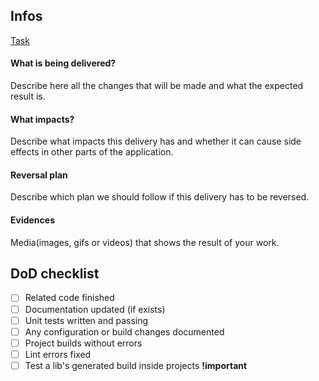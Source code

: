 ## Infos

[Task](https://juntossomosmais.monday.com/boards/XXX/pulses/XXX)

#### What is being delivered?

Describe here all the changes that will be made and what the expected result is.

#### What impacts?

Describe what impacts this delivery has and whether it can cause side effects in other parts of the application.

#### Reversal plan

Describe which plan we should follow if this delivery has to be reversed.

#### Evidences

Media(images, gifs or videos) that shows the result of your work.

## DoD checklist

- [ ] Related code finished
- [ ] Documentation updated (if exists)
- [ ] Unit tests written and passing
- [ ] Any configuration or build changes documented
- [ ] Project builds without errors
- [ ] Lint errors fixed
- [ ] Test a lib's generated build inside projects **!important**
